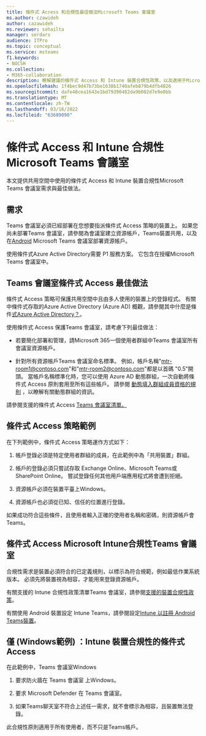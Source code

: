```yaml
---
title: 條件式 Access 和合規性最佳做法Microsoft Teams 會議室
ms.author: czawideh
author: cazawideh
ms.reviewer: sohailta
manager: serdars
audience: ITPro
ms.topic: conceptual
ms.service: msteams
f1.keywords:
- NOCSH
ms.collection:
- M365-collaboration
description: 瞭解建議的條件式 Access 和 Intune 裝置合規性政策，以及適用于Microsoft Teams 會議室。
ms.openlocfilehash: 1f4bec9d47b73be1638b1740afeb879b4dfb4026
ms.sourcegitcommit: dafe48cea1643e1bd79390482da9b002d7e9e0bb
ms.translationtype: MT
ms.contentlocale: zh-TW
ms.lasthandoff: 03/16/2022
ms.locfileid: "63689090"
---
```

# <a name="conditional-access-and-intune-compliance-for-microsoft-teams-rooms"></a>條件式 Access 和 Intune 合規性Microsoft Teams 會議室

本文提供共用空間中使用的條件式 Access 和 Intune 裝置合規性Microsoft Teams 會議室需求與最佳做法。

## <a name="requirements"></a>需求

Teams 會議室必須已經部署在您想要指派條件式 Access 策略的裝置上。 如果您尚未部署Teams 會議室，請參閱為會議室建立資源帳戶，Teams[](with-office-365.md)裝置共用，以及在[Android](../devices/collab-bar-deploy.md) Microsoft Teams 會議室部署資源帳戶。

使用條件式Azure Active Directory需要 P1 服務方案。 它包含在授權Microsoft Teams 會議室中。

## <a name="teams-rooms-conditional-access-best-practices"></a>Teams 會議室條件式 Access 最佳做法

條件式 Access 策略可保護共用空間中且由多人使用的裝置上的登錄程式。 有關中條件式存取的Azure Active Directory (Azure AD) 概觀，請參閱其中什麼是條件[式Azure Active Directory？](/azure/active-directory/conditional-access/overview)。

使用條件式 Access 保護Teams 會議室，請考慮下列最佳做法：

-   若要簡化部署和管理，請Microsoft 365一個使用者群組中Teams 會議室所有會議室資源帳戶。

-   針對所有資源帳戶Teams 會議室命名標準。 例如，帳戶名稱"mtr-room1@contoso.com"和"mtr-room2@contoso.com"都是以首碼 "0.5"開頭。
    當帳戶名稱標準化時，您可以使用 Azure AD 動態群組，一次自動將條件式 Access 原則套用至所有這些帳戶。 請參閱 [動態填入群組成員資格的規則](/azure/active-directory/enterprise-users/groups-dynamic-membership) ，以瞭解有關動態群組的資訊。

請參閱支援的條件式 Access [Teams 會議室清單。](supported-ca-and-compliance-policies.md#supported-conditional-access-policies)

## <a name="example-conditional-access-policy"></a>條件式 Access 策略範例

在下列範例中，條件式 Access 策略運作方式如下：

1.  帳戶登錄必須是特定使用者群組的成員，在此範例中為「共用裝置」群組。

2.  帳戶的登錄必須只嘗試存取 Exchange Online、Microsoft Teams或 SharePoint Online。 嘗試登錄任何其他用戶端應用程式將會遭到拒絕。

3.  資源帳戶必須在裝置平臺上Windows。

4.  資源帳戶也必須從已知、信任的位置進行登錄。

如果成功符合這些條件，且使用者輸入正確的使用者名稱和密碼，則資源帳戶會Teams。

## <a name="conditional-access-with-microsoft-intune-compliance-for-teams-rooms"></a>條件式 Access Microsoft Intune合規性Teams 會議室

合規性需求是裝置必須符合的已定義規則，以標示為符合規範，例如最低作業系統版本。 必須先將裝置視為相容，才能用來登錄資源帳戶。

有關支援的 Intune 合規性政策清單Teams 會議室，請參閱[支援的裝置合規性政策](supported-ca-and-compliance-policies.md#supported-device-compliance-policies)。

有關使用 Android 裝置設定 Intune Teams，請參閱設定[Intune 以註冊 Android Teams裝置](../devices/phones-displays-deploy.md#configure-intune-to-enroll-teams-android-based-devices)。

## <a name="example-windows-only-conditional-access-with-intune-device-compliance"></a>僅 (Windows範例) ：Intune 裝置合規性的條件式 Access

在此範例中，Teams 會議室Windows

1. 要求防火牆在 Teams 會議室 上Windows。

2. 要求 Microsoft Defender 在 Teams 會議室。

3. 如果Teams聊天室不符合上述任一需求，就不會標示為相容，且裝置無法登錄。

此合規性原則適用于所有使用者，而不只是Teams帳戶。
